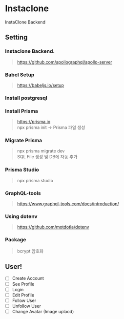 # Instaclone

InstaClone Backend

## Setting

### Instaclone Backend.

> https://github.com/apollographql/apollo-server

### Babel Setup

> https://babeljs.io/setup

### Install postgresql

### Install Prisma

> https://prisma.io  
> npx prisma init -> Prisma 파일 생성

### Migrate Prisma

> npx prisma migrate dev  
> SQL File 생성 및 DB에 자동 추가

### Prisma Studio

> npx prisma studio

### GraphQL-tools

> https://www.graphql-tools.com/docs/introduction/

### Using dotenv

> https://github.com/motdotla/dotenv

### Package

> bcrypt 암호화

## User!

- [ ] Create Account
- [ ] See Profile
- [ ] Login
- [ ] Edit Profile
- [ ] Follow User
- [ ] Unfollow User
- [ ] Change Avatar (Image uplaod)
